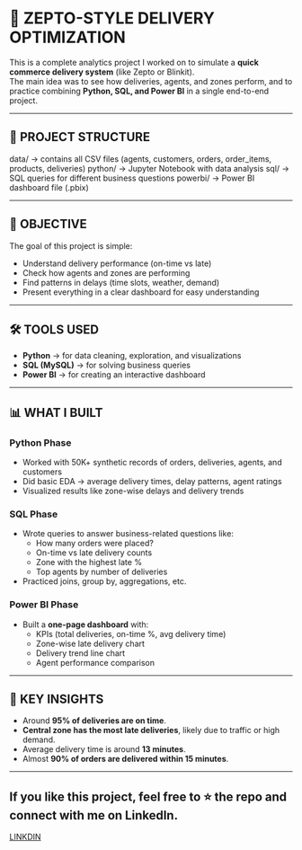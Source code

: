 # 🚀 ZEPTO-STYLE DELIVERY OPTIMIZATION  

This is a complete analytics project I worked on to simulate a **quick commerce delivery system** (like Zepto or Blinkit).  
The main idea was to see how deliveries, agents, and zones perform, and to practice combining **Python, SQL, and Power BI** in a single end-to-end project.  

---

## 📂 PROJECT STRUCTURE  

data/ → contains all CSV files (agents, customers, orders, order_items, products, deliveries)
python/ → Jupyter Notebook with data analysis
sql/ → SQL queries for different business questions
powerbi/ → Power BI dashboard file (.pbix)


---

## 🎯 OBJECTIVE  

The goal of this project is simple:  
- Understand delivery performance (on-time vs late)  
- Check how agents and zones are performing  
- Find patterns in delays (time slots, weather, demand)  
- Present everything in a clear dashboard for easy understanding  

---

## 🛠 TOOLS USED  

- **Python** → for data cleaning, exploration, and visualizations  
- **SQL (MySQL)** → for solving business queries  
- **Power BI** → for creating an interactive dashboard  

---

## 📊 WHAT I BUILT  

### Python Phase  
- Worked with 50K+ synthetic records of orders, deliveries, agents, and customers  
- Did basic EDA → average delivery times, delay patterns, agent ratings  
- Visualized results like zone-wise delays and delivery trends  

### SQL Phase  
- Wrote queries to answer business-related questions like:  
  - How many orders were placed?  
  - On-time vs late delivery counts  
  - Zone with the highest late %  
  - Top agents by number of deliveries  
- Practiced joins, group by, aggregations, etc.  

### Power BI Phase  
- Built a **one-page dashboard** with:  
  - KPIs (total deliveries, on-time %, avg delivery time)  
  - Zone-wise late delivery chart  
  - Delivery trend line chart  
  - Agent performance comparison  

---

## 🔑 KEY INSIGHTS  

- Around **95% of deliveries are on time**.  
- **Central zone has the most late deliveries**, likely due to traffic or high demand.  
- Average delivery time is around **13 minutes**.  
- Almost **90% of orders are delivered within 15 minutes**.  

---

##  If you like this project, feel free to ⭐ the repo and connect with me on LinkedIn.
[LINKDIN](https://www.linkedin.com/in/alexleo25/)

